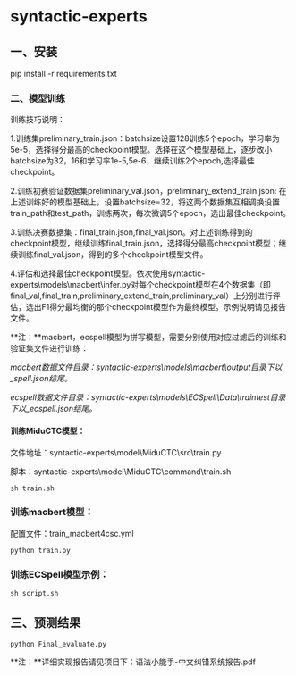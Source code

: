 # syntactic-experts
## 一、安装
pip install -r requirements.txt

### 二、模型训练
训练技巧说明：

1.训练集preliminary_train.json：batchsize设置128训练5个epoch，学习率为5e-5，选择得分最高的checkpoint模型。选择在这个模型基础上，逐步改小batchsize为32，16和学习率1e-5,5e-6，继续训练2个epoch,选择最佳checkpoint。

2.训练初赛验证数据集preliminary_val.json，preliminary_extend_train.json: 在上述训练好的模型基础上，设置batchsize=32，将这两个数据集互相调换设置train_path和test_path，训练两次，每次微调5个epoch，选出最佳checkpoint。

3.训练决赛数据集：final_train.json,final_val.json。对上述训练得到的checkpoint模型，继续训练final_train.json，选择得分最高checkpoint模型；继续训练final_val.json，得到的多个checkpoint模型文件。

4.评估和选择最佳checkpoint模型。依次使用syntactic-experts\models\macbert\infer.py对每个checkpoint模型在4个数据集（即final_val,final_train,preliminary_extend_train,preliminary_val）上分别进行评估，选出F1得分最均衡的那个checkpoint模型作为最终模型。示例说明请见报告文件。

**注：**macbert，ecspell模型为拼写模型，需要分别使用对应过滤后的训练和验证集文件进行训练：

*macbert数据文件目录：syntactic-experts\models\macbert\output目录下以_spell.json结尾。*

*ecspell数据文件目录：syntactic-experts\models\ECSpell\Data\traintest目录下以_ecspell.json结尾。*

#### 训练MiduCTC模型：

文件地址：syntactic-experts\model\MiduCTC\src\train.py

脚本：syntactic-experts\model\MiduCTC\command\train.sh

```
sh train.sh
```

### 训练macbert模型：
配置文件：train_macbert4csc.yml
```
python train.py
```

### 训练ECSpell模型示例：
```
sh script.sh
```


## 三、预测结果

```
python Final_evaluate.py
```

**注：**详细实现报告请见项目下：语法小能手-中文纠错系统报告.pdf



